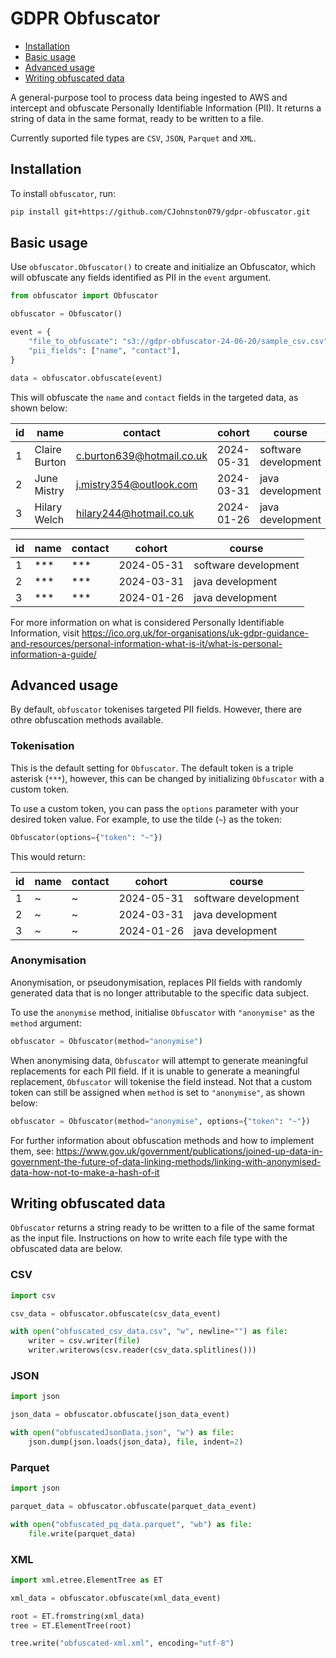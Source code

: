 # GDPR Obfuscator

- [Installation](#installation)
- [Basic usage](#basic-usage)
- [Advanced usage](#advanced-usage)
- [Writing obfuscated data](#writing-obfuscated-data)

A general-purpose tool to process data being ingested to AWS and intercept and obfuscate Personally Identifiable Information (PII). It returns a string of data in the same format, ready to be written to a file.

Currently suported file types are `CSV`, `JSON`, `Parquet` and `XML`.

## Installation

To install `obfuscator`, run:

```bash
pip install git+https://github.com/CJohnston079/gdpr-obfuscator.git
```

## Basic usage

Use `obfuscator.Obfuscator()` to create and initialize an Obfuscator, which will obfuscate any fields identified as PII in the `event` argument.

```python
from obfuscator import Obfuscator

obfuscator = Obfuscator()

event = {
    "file_to_obfuscate": "s3://gdpr-obfuscator-24-06-20/sample_csv.csv",
    "pii_fields": ["name", "contact"],
}

data = obfuscator.obfuscate(event)
```

This will obfuscate the `name` and `contact` fields in the targeted data, as shown below:

| id  | name          | contact                   | cohort     | course               |
| --- | ------------- | ------------------------- | ---------- | -------------------- |
| 1   | Claire Burton | c.burton639@hotmail.co.uk | 2024-05-31 | software development |
| 2   | June Mistry   | j.mistry354@outlook.com   | 2024-03-31 | java development     |
| 3   | Hilary Welch  | hilary244@hotmail.co.uk   | 2024-01-26 | java development     |

| id  | name   | contact | cohort     | course               |
| --- | ------ | ------- | ---------- | -------------------- |
| 1   | \*\*\* | \*\*\*  | 2024-05-31 | software development |
| 2   | \*\*\* | \*\*\*  | 2024-03-31 | java development     |
| 3   | \*\*\* | \*\*\*  | 2024-01-26 | java development     |

For more information on what is considered Personally Identifiable Information, visit https://ico.org.uk/for-organisations/uk-gdpr-guidance-and-resources/personal-information-what-is-it/what-is-personal-information-a-guide/

## Advanced usage

By default, `obfuscator` tokenises targeted PII fields. However, there are othre obfuscation methods available.

### Tokenisation

This is the default setting for `Obfuscator`. The default token is a triple asterisk (`***`), however, this can be changed by initializing `Obfuscator` with a custom token.

To use a custom token, you can pass the `options` parameter with your desired token value. For example, to use the tilde (`~`) as the token:

```python
Obfuscator(options={"token": "~"})
```

This would return:

| id  | name | contact | cohort     | course               |
| --- | ---- | ------- | ---------- | -------------------- |
| 1   | ~    | ~       | 2024-05-31 | software development |
| 2   | ~    | ~       | 2024-03-31 | java development     |
| 3   | ~    | ~       | 2024-01-26 | java development     |

### Anonymisation

Anonymisation, or pseudonymisation, replaces PII fields with randomly generated data that is no longer attributable to the specific data subject.

To use the `anonymise` method, initialise `Obfuscator` with `"anonymise"` as the `method` argument:

```python
obfuscator = Obfuscator(method="anonymise")
```

When anonymising data, `Obfuscator` will attempt to generate meaningful replacements for each PII field. If it is unable to generate a meaningful replacement, `Obfuscator` will tokenise the field instead. Not that a custom token can still be assigned when `method` is set to `"anonymise"`, as shown below:

```python
obfuscator = Obfuscator(method="anonymise", options={"token": "~"})
```

For further information about obfuscation methods and how to implement them, see: https://www.gov.uk/government/publications/joined-up-data-in-government-the-future-of-data-linking-methods/linking-with-anonymised-data-how-not-to-make-a-hash-of-it

## Writing obfuscated data

`Obfuscator` returns a string ready to be written to a file of the same format as the input file. Instructions on how to write each file type with the obfuscated data are below.

### CSV

```python
import csv

csv_data = obfuscator.obfuscate(csv_data_event)

with open("obfuscated_csv_data.csv", "w", newline="") as file:
    writer = csv.writer(file)
    writer.writerows(csv.reader(csv_data.splitlines()))
```

### JSON

```python
import json

json_data = obfuscator.obfuscate(json_data_event)

with open("obfuscatedJsonData.json", "w") as file:
    json.dump(json.loads(json_data), file, indent=2)

```

### Parquet

```python
import json

parquet_data = obfuscator.obfuscate(parquet_data_event)

with open("obfuscated_pq_data.parquet", "wb") as file:
    file.write(parquet_data)
```

### XML

```python
import xml.etree.ElementTree as ET

xml_data = obfuscator.obfuscate(xml_data_event)

root = ET.fromstring(xml_data)
tree = ET.ElementTree(root)

tree.write("obfuscated-xml.xml", encoding="utf-8")
```

